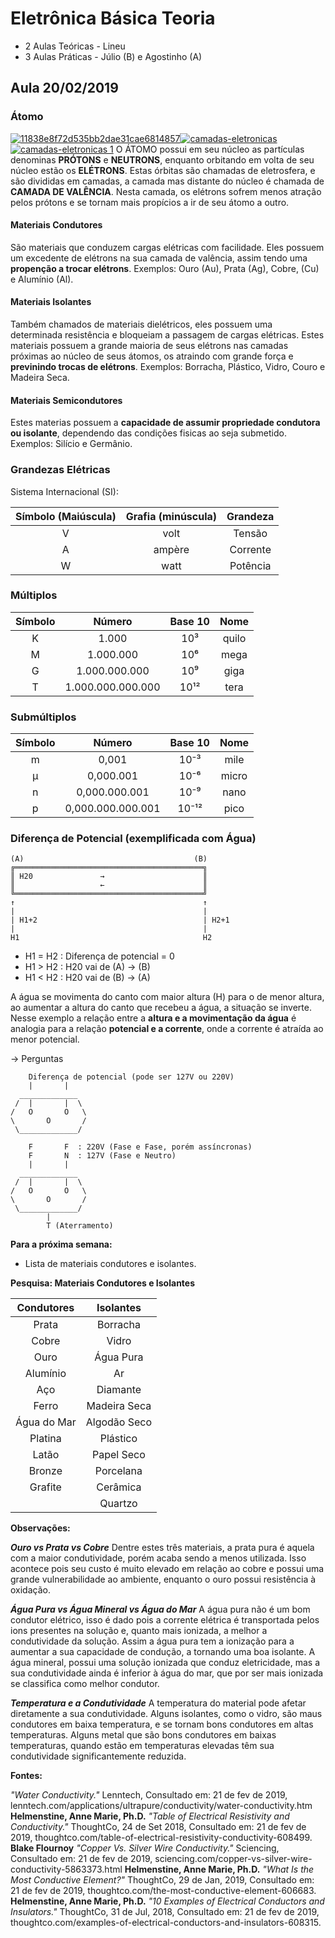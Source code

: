 # Eletrônica Básica Teoria

* 2 Aulas Teóricas - Lineu
* 3 Aulas Práticas - Júlio (B) e Agostinho (A)

## Aula 20/02/2019

### Átomo

[![11838e8f72d535bb2dae31cae6814857](https://user-images.githubusercontent.com/9437498/53175655-34ae9280-35cb-11e9-8eb1-ad7ffa53747c.jpg)](https://mundoeducacao.bol.uol.com.br/upload/conteudo_legenda/11838e8f72d535bb2dae31cae6814857.jpg)[![camadas-eletronicas](https://user-images.githubusercontent.com/9437498/53175809-87884a00-35cb-11e9-8412-beecf101a965.jpg)](http://elementos-quimicos.info/images/imagens/camadas-eletronicas.jpg)[![camadas-eletronicas 1](https://user-images.githubusercontent.com/9437498/53175861-a555af00-35cb-11e9-8d20-3e8776fe7f03.jpg)](https://www.infoescola.com/wp-content/uploads/2010/02/camadas-eletronicas.jpg)
O ÁTOMO possui em seu núcleo as partículas denominas **PRÓTONS** e **NEUTRONS**, enquanto orbitando em volta de seu núcleo estão os **ELÉTRONS**. Estas órbitas são chamadas de eletrosfera, e são divididas em camadas, a camada mas distante do núcleo é chamada de **CAMADA DE VALÊNCIA**. Nesta camada, os elétrons sofrem menos atração pelos prótons e se tornam mais propícios a ir de seu átomo a outro.

#### Materiais Condutores
São materiais que conduzem cargas elétricas com facilidade. Eles possuem um excedente de elétrons na sua camada de valência, assim tendo uma **propenção a trocar elétrons**.
Exemplos: Ouro (Au), Prata (Ag), Cobre, (Cu) e Alumínio (Al).

#### Materiais Isolantes
Também chamados de materiais dielétricos, eles possuem uma determinada resistência e bloqueiam a passagem de cargas elétricas. Estes materiais possuem a grande maioria de seus elétrons nas camadas próximas ao núcleo de seus átomos, os atraindo com grande força e **previnindo trocas de elétrons**.
Exemplos: Borracha, Plástico, Vidro, Couro e Madeira Seca.

#### Materiais Semicondutores
Estes materias possuem a **capacidade de assumir propriedade condutora ou isolante**, dependendo das condições fisicas ao seja submetido.
Exemplos: Silício e Germânio.

### Grandezas Elétricas

Sistema Internacional (SI):

|Símbolo (Maiúscula)|Grafia (minúscula)|Grandeza|
|:-----------------:|:----------------:|:------:|
|         V         |       volt       | Tensão |
|         A         |      ampère      |Corrente|
|         W         |       watt       |Potência|

### Múltiplos

|Símbolo|      Número     |Base 10| Nome |
|:-----:|:---------------:|:-----:|:----:|
|   K   |            1.000|  10³  | quilo|
|   M   |        1.000.000|  10⁶  | mega |
|   G   |    1.000.000.000|  10⁹  | giga |
|   T   |1.000.000.000.000|  10¹² | tera |

### Submúltiplos

|Símbolo|      Número     | Base 10 | Nome |
|:-----:|:---------------:|:-------:|:----:|
|   m   |            0,001|   10⁻³  | mile |
|   µ   |        0,000.001|   10⁻⁶  | micro|
|   n   |    0,000.000.001|   10⁻⁹  | nano |
|   p   |0,000.000.000.001|   10⁻¹² | pico |


### Diferença de Potencial (exemplificada com Água)


    (A)                                      (B)
    ╔══════════════════════════════════════════╗
    ║ H20               →                      ║
    ║                   ←                      ║
    ╚══════════════════════════════════════════╝
    ↑                                          ↑
    |                                          |
    | H1+2                                     | H2+1
    |                                          |
    H1                                         H2

* H1 = H2 : Diferença de potencial = 0
* H1 > H2 : H20 vai de (A) → (B)
* H1 < H2 : H20 vai de (B) → (A)

A água se movimenta do canto com maior altura (H) para o de menor altura, ao aumentar a altura do canto que recebeu a água, a situação se inverte. Nesse exemplo a relação entre a **altura e a movimentação da água** é analogia para a relação **potencial e a corrente**, onde a corrente é atraída ao menor potencial.

→ Perguntas

        Diferença de potencial (pode ser 127V ou 220V)
        |       |
      _____________
     /  |       |  \
    /   O       O   \
    \       O       /
     \_____________/

        F       F  : 220V (Fase e Fase, porém assíncronas)
        F       N  : 127V (Fase e Neutro)
        |       |
      _____________
     /  |       |  \
    /   O       O   \
    \       O       /
     \_____________/
            |
            T (Aterramento)

**Para a próxima semana:**
* Lista de materiais condutores e isolantes.

**Pesquisa: Materiais Condutores e Isolantes**

| Condutores | Isolantes   |
|:----------:|:-----------:|
|Prata       |Borracha     |
|Cobre       |Vidro        |
|Ouro        |Água Pura    |
|Alumínio    |Ar           |
|Aço         |Diamante     |
|Ferro       |Madeira Seca |
|Água do Mar |Algodão Seco |
|Platina     |Plástico     |
|Latão       |Papel Seco   |
|Bronze      |Porcelana    |
|Grafite     |Cerâmica     |
|            |Quartzo      |

**Observações:**

_**Ouro vs Prata vs Cobre**_
Dentre estes três materiais, a prata pura é aquela com a maior condutividade, porém acaba sendo a menos utilizada. Isso acontece pois seu custo é muito elevado em relação ao cobre e possui uma grande vulnerabilidade ao ambiente, enquanto o ouro possui resistência à oxidação.

_**Água Pura vs Água Mineral vs Água do Mar**_
A água pura não é um bom condutor elétrico, isso é dado pois a corrente elétrica é transportada pelos ions presentes na solução e, quanto mais ionizada, a melhor a condutividade da solução. Assim a água pura tem a ionização para a aumentar a sua capacidade de condução, a tornando uma boa isolante.
A água mineral, possui uma solução ionizada que conduz eletricidade, mas a sua condutividade ainda é inferior à água do mar, que por ser mais ionizada se classifica como melhor condutor.

_**Temperatura e a Condutividade**_
A temperatura do material pode afetar diretamente a sua condutividade. Alguns isolantes, como o vidro, são maus condutores em baixa temperatura, e se tornam bons condutores em altas temperaturas. Alguns metal que são bons condutores em baixas temperaturas, quando estão em temperaturas elevadas têm sua condutividade significantemente reduzida.

**Fontes:**

_"Water Conductivity."_ Lenntech, Consultado em: 21 de fev de 2019, lenntech.com/applications/ultrapure/conductivity/water-conductivity.htm
**Helmenstine, Anne Marie, Ph.D.** _"Table of Electrical Resistivity and Conductivity."_ ThoughtCo, 24 de Set 2018, Consultado em: 21 de fev de 2019, thoughtco.com/table-of-electrical-resistivity-conductivity-608499.
**Blake Flournoy** _"Copper Vs. Silver Wire Conductivity."_ Sciencing, Consultado em: 21 de fev de 2019, sciencing.com/copper-vs-silver-wire-conductivity-5863373.html
**Helmenstine, Anne Marie, Ph.D.** _"What Is the Most Conductive Element?"_ ThoughtCo, 29 de Jan, 2019, Consultado em: 21 de fev de 2019, thoughtco.com/the-most-conductive-element-606683.
**Helmenstine, Anne Marie, Ph.D.** _"10 Examples of Electrical Conductors and Insulators."_ ThoughtCo, 31 de Jul, 2018, Consultado em: 21 de fev de 2019, thoughtco.com/examples-of-electrical-conductors-and-insulators-608315.